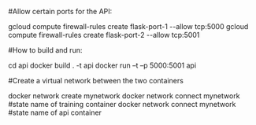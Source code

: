 #Allow certain ports for the API:

gcloud compute firewall-rules create flask-port-1 --allow tcp:5000
gcloud compute firewall-rules create flask-port-2 --allow tcp:5001

#How to build and run:

cd api
docker build . -t api
docker run –t –p 5000:5001 api

#Create a virtual network between the two containers

docker network create mynetwork
docker network connect mynetwork #state name of training container
docker network connect mynetwork #state name of api container

